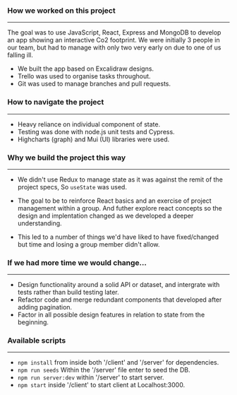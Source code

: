 ### How we worked on this project
---
The goal was to use JavaScript, React, Express and MongoDB to develop an app showing an interactive Co2 footprint. We were initially 3 people in our team, but had to manage with only two very early on due to one of us falling ill.

- We built the app based on Excalidraw designs.
- Trello was used to organise tasks throughout.
- Git was used to manage branches and pull requests.

### How to navigate the project
---
- Heavy reliance on individual component of state.
- Testing was done with node.js unit tests and Cypress.
- Highcharts (graph) and Mui (UI) libraries were used.

### Why we build the project this way
---
- We didn't use Redux to manage state as it was against the remit of the project specs, So `useState` was used.

- The goal to be to reinforce React basics and an exercise of project management within a group. And futher
explore react concepts so the design and implentation changed as we developed a deeper understanding.

- This led to a number of things we'd have liked to have fixed/changed but time and losing a group member didn't allow.

### If we had more time we would change...
---
- Design functionality around a solid API or dataset, and intergrate with tests rather than build testing later.
- Refactor code and merge redundant components that developed after adding pagination. 
- Factor in all possible design features in relation to state from the beginning. 

### Available scripts
---
- `npm install` from inside both '/client' and '/server' for dependencies. 
- `npm run seeds` Within the '/server' file enter to seed the DB.
- `npm run server:dev` within '/server' to start server. 
- `npm start` inside '/client' to start client at Localhost:3000.

